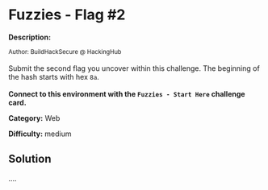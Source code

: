 # Fuzzies - Flag #2

**Description:**

<small>Author: BuildHackSecure @ HackingHub</small><br><br>Submit the second flag you uncover within this challenge. The beginning of the hash starts with hex <code>8a</code>. <br><br> <b>Connect to this environment with the <code>Fuzzies - Start Here</code> challenge card.</b>


**Category:** Web

**Difficulty:** medium

## Solution

....
